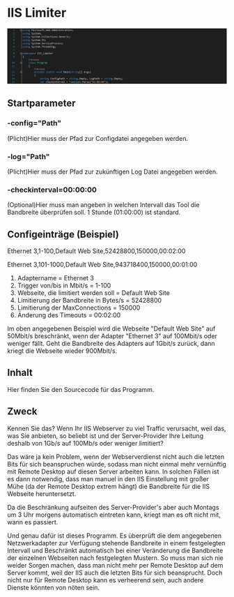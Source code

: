 ﻿# IIS Limiter
<p align="center">
  <img src="Screenshot.png">
</p>

## Startparameter
### -config="Path"
(Plicht)Hier muss der Pfad zur Configdatei angegeben werden.
### -log="Path"
(Plicht)Hier muss der Pfad zur zukünftigen Log Datei angegeben werden.
### -checkinterval=00:00:00
(Optional)Hier muss man angeben in welchen Intervall das Tool die Bandbreite überprüfen soll. 1 Stunde (01:00:00) ist standard.

## Configeinträge (Beispiel)
Ethernet 3,1-100,Default Web Site,52428800,150000,00:02:00

Ethernet 3,101-1000,Default Web Site,943718400,150000,00:01:00


1. Adaptername = Ethernet 3
2. Trigger von/bis in Mbit/s = 1-100
3. Webseite, die limitiert werden soll = Default Web Site
4. Limitierung der Bandbreite in Bytes/s = 52428800
5. Limitierung der MaxConnections = 150000
6. Änderung des Timeouts = 00:02:00

Im oben angegebenen Beispiel wird die Webseite "Default Web Site" auf 50Mbit/s breschränkt, wenn der Adapter "Ethernet 3" auf 100Mbit/s oder weniger fällt. Geht die Bandbreite des Adapters auf 1Gbit/s zurück, dann kriegt die Webseite wieder 900Mbit/s.

## Inhalt
Hier finden Sie den Sourcecode für das Programm.

## Zweck
Kennen Sie das? Wenn Ihr IIS Webserver zu viel Traffic verursacht, weil das, was Sie anbieten, so beliebt ist und der Server-Provider Ihre Leitung deshalb von 1Gb/s auf 100Mb/s oder weniger limitiert?

Das wäre ja kein Problem, wenn der Webserverdienst nicht auch die letzten Bits für sich beanspruchen würde, sodass man nicht einmal mehr vernünftig mit Remote Desktop auf diesen Server arbeiten kann. In solchen Fällen ist es dann notwendig, dass man manuel in den IIS Einstellung mit großer Mühe (da der Remote Desktop extrem hängt) die Bandbreite für die IIS Webseite heruntersetzt.

Da die Beschränkung aufseiten des Server-Provider's aber auch Montags um 3 Uhr morgens automatisch eintreten kann, kriegt man es oft nicht mit, wann es passiert.

Und genau dafür ist dieses Programm. Es überprüft die dem angegebenen Netzwerkadapter zur Verfügung stehende Bandbreite in einem festgelegten Intervall und Beschränkt automatisch bei einer Veränderung die Bandbreite der einzelnen Webseiten nach festgelegten Mustern. So muss man sich nie weider Sorgen machen, dass man nicht mehr per Remote Desktop auf dem Server kommt, weil der IIS auch die letzten Bits für sich beansprucht. Doch nicht nur für Remote Desktop kann es verheerend sein, auch andere Dienste könnten von nöten sein.
